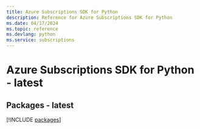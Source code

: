 ```yaml
---
title: Azure Subscriptions SDK for Python
description: Reference for Azure Subscriptions SDK for Python
ms.date: 04/17/2024
ms.topic: reference
ms.devlang: python
ms.service: subscriptions
---
```

# Azure Subscriptions SDK for Python - latest
## Packages - latest
[!INCLUDE [packages](subscriptions-index.md)]